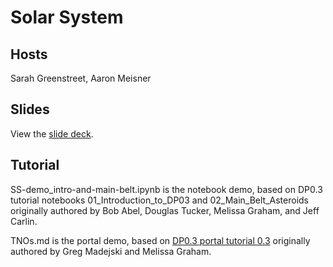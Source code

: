 # Solar System

## Hosts

Sarah Greenstreet, Aaron Meisner

## Slides

View the [slide deck](https://docs.google.com/presentation/d/1R91mS7hJBoSeCa3OGen_zrHfdL06g_YPfGFBqIMpk30/edit?usp=sharing).

## Tutorial

SS-demo_intro-and-main-belt.ipynb is the notebook demo, based on DP0.3 tutorial notebooks 01_Introduction_to_DP03 and 02_Main_Belt_Asteroids originally authored by Bob Abel, Douglas Tucker, Melissa Graham, and Jeff Carlin.

TNOs.md is the portal demo, based on [DP0.3 portal tutorial 0.3](https://dp0-3.lsst.io/tutorials-dp0-3/portal-dp0-3-3.html) originally authored by Greg Madejski and Melissa Graham.
